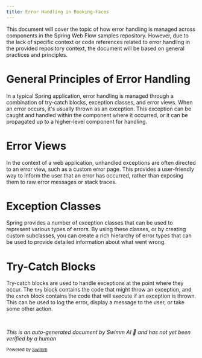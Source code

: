 ```yaml
---
title: Error Handling in Booking-Faces
---
```

This document will cover the topic of how error handling is managed across components in the Spring Web Flow samples repository. However, due to the lack of specific context or code references related to error handling in the provided repository context, the document will be based on general practices and principles.

# General Principles of Error Handling

In a typical Spring application, error handling is managed through a combination of try-catch blocks, exception classes, and error views. When an error occurs, it's usually thrown as an exception. This exception can be caught and handled within the component where it occurred, or it can be propagated up to a higher-level component for handling.

# Error Views

In the context of a web application, unhandled exceptions are often directed to an error view, such as a custom error page. This provides a user-friendly way to inform the user that an error has occurred, rather than exposing them to raw error messages or stack traces.

# Exception Classes

Spring provides a number of exception classes that can be used to represent various types of errors. By using these classes, or by creating custom subclasses, you can create a rich hierarchy of error types that can be used to provide detailed information about what went wrong.

# Try-Catch Blocks

Try-catch blocks are used to handle exceptions at the point where they occur. The `try` block contains the code that might throw an exception, and the `catch` block contains the code that will execute if an exception is thrown. This can be used to log the error, display a message to the user, or take some other action.

&nbsp;

*This is an auto-generated document by Swimm AI 🌊 and has not yet been verified by a human*

<SwmMeta version="3.0.0" repo-id="Z2l0aHViJTNBJTNBc3ByaW5nLXdlYmZsb3ctc2FtcGxlcyUzQSUzQWdpbGFkbmF2b3Q=" repo-name="spring-webflow-samples" doc-type="follow-up"><sup>Powered by [Swimm](/)</sup></SwmMeta>
